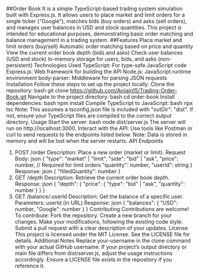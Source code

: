 
##Order Book
It is a simple TypeScript-based trading system simulation built with Express.js. It allows users to place market and limit orders for a single ticker ("Google"), matches bids (buy orders) and asks (sell orders), and manages user balances in USD and stock quantities. This project is intended for educational purposes, demonstrating basic order matching and balance management in a trading system.
##Features
Place market and limit orders (buy/sell)
Automatic order matching based on price and quantity
View the current order book depth (bids and asks)
Check user balances (USD and stock)
In-memory storage for users, bids, and asks (non-persistent)
Technologies Used
TypeScript: For type-safe JavaScript code
Express.js: Web framework for building the API
Node.js: JavaScript runtime environment
body-parser: Middleware for parsing JSON requests
Installation
Follow these steps to set up the project locally:
Clone the repository:
bash
git clone https://github.com/Avijain15/Trading-Order-Book.git
Navigate to the project directory:
bash
cd order-book
Install dependencies:
bash
npm install
Compile TypeScript to JavaScript:
bash
npx tsc
Note: This assumes a tsconfig.json file is included with "outDir": "dist". If not, ensure your TypeScript files are compiled to the correct output directory.
Usage
Start the server:
bash
node dist/server.js
The server will run on http://localhost:3000.
Interact with the API: Use tools like Postman or curl to send requests to the endpoints listed below.
Note: Data is stored in memory and will be lost when the server restarts.
API Endpoints
1. POST /order
Description: Place a new order (market or limit).
Request Body:
json
{
  "type": "market" | "limit",
  "side": "bid" | "ask",
  "price": number,  // Required for limit orders
  "quantity": number,
  "userId": string
}
Response:
json
{
  "filledQuantity": number
}
2. GET /depth
Description: Retrieve the current order book depth.
Response:
json
{
  "depth": {
    "price": {
      "type": "bid" | "ask",
      "quantity": number
    }
  }
}
3. GET /balance/:userId
Description: Get the balance of a specific user.
Parameters: userId (in URL)
Response:
json
{
  "balances": {
    "USD": number,
    "Google": number
  }
}
Contributing
Contributions are welcome! To contribute:
Fork the repository.
Create a new branch for your changes.
Make your modifications, following the existing code style.
Submit a pull request with a clear description of your updates.
License
This project is licensed under the MIT License. See the LICENSE file for details.
Additional Notes
Replace your-username in the clone command with your actual GitHub username.
If your project’s output directory or main file differs from dist/server.js, adjust the usage instructions accordingly.
Ensure a LICENSE file exists in the repository if you reference it.

